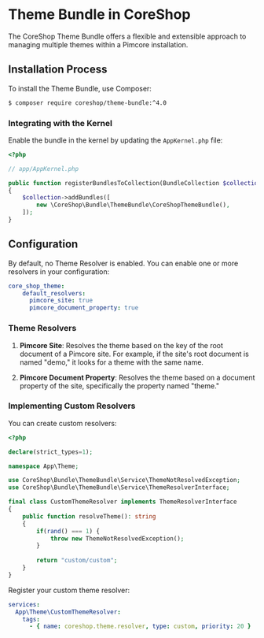 # Theme Bundle in CoreShop

The CoreShop Theme Bundle offers a flexible and extensible approach to managing multiple themes within a Pimcore
installation.

## Installation Process

To install the Theme Bundle, use Composer:

```bash
$ composer require coreshop/theme-bundle:^4.0
```

### Integrating with the Kernel

Enable the bundle in the kernel by updating the `AppKernel.php` file:

```php
<?php

// app/AppKernel.php

public function registerBundlesToCollection(BundleCollection $collection)
{
    $collection->addBundles([
        new \CoreShop\Bundle\ThemeBundle\CoreShopThemeBundle(),
    ]);
}
```

## Configuration

By default, no Theme Resolver is enabled. You can enable one or more resolvers in your configuration:

```yaml
core_shop_theme:
    default_resolvers:
      pimcore_site: true
      pimcore_document_property: true
```

### Theme Resolvers

1. **Pimcore Site**: Resolves the theme based on the key of the root document of a Pimcore site. For example, if the
   site's root document is named "demo," it looks for a theme with the same name.

2. **Pimcore Document Property**: Resolves the theme based on a document property of the site, specifically the property
   named "theme."

### Implementing Custom Resolvers

You can create custom resolvers:

```php
<?php

declare(strict_types=1);

namespace App\Theme;

use CoreShop\Bundle\ThemeBundle\Service\ThemeNotResolvedException;
use CoreShop\Bundle\ThemeBundle\Service\ThemeResolverInterface;

final class CustomThemeResolver implements ThemeResolverInterface
{
    public function resolveTheme(): string
    {
        if(rand() === 1) {
            throw new ThemeNotResolvedException();
        }
    
        return "custom/custom";
    }
}
```

Register your custom theme resolver:

```yaml
services:
  App\Theme\CustomThemeResolver:
    tags:
      - { name: coreshop.theme.resolver, type: custom, priority: 20 }
```

